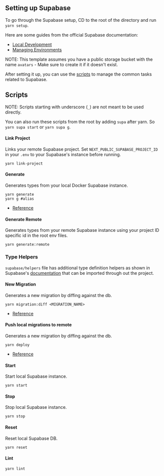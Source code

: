 ## Setting up Supabase

To go through the Supabase setup, CD to the root of the directory and run `yarn setup`.

Here are some guides from the official Supabase documentation:

- [Local Development](https://supabase.com/docs/guides/getting-started/local-development)
- [Managing Environments](https://supabase.com/docs/guides/cli/managing-environments)

NOTE: This template assumes you have a public storage bucket with the name `avatars` - Make sure to create it if it doesn't exist.

After setting it up, you can use the [scripts](#scripts) to manage the common tasks related to Supabase.

## Scripts

NOTE: Scripts starting with underscore (`_`) are not meant to be used directly.

You can also run these scripts from the root by adding `supa` after yarn. So `yarn supa start` or `yarn supa g`.

#### Link Project

Links your remote Supabase project. Set `NEXT_PUBLIC_SUPABASE_PROJECT_ID` in your `.env` to your Supabase's instance before running.

```shell
yarn link-project
```

#### Generate

Generates types from your local Docker Supabase instance.

```shell
yarn generate
yarn g #alias
```

- [Reference](https://supabase.com/docs/guides/api/rest/generating-types)

#### Generate Remote

Generates types from your remote Supabase instance using your project ID specific id in the root env files.

```shell
yarn generate:remote
```

### Type Helpers

`supabase/helpers` file has additional type definition helpers as shown in Supabase's [documentation](https://www.supabase.com/docs/reference/javascript/typescript-support) that can be imported through out the project.

#### New Migration

Generates a new migration by diffing against the db.

```shell
yarn migration:diff <MIGRATION_NAME>
```

- [Reference](https://supabase.com/docs/reference/cli/supabase-db-diff)

#### Push local migrations to remote

Generates a new migration by diffing against the db.

```shell
yarn deploy
```

- [Reference](https://supabase.com/docs/reference/cli/supabase-db-push)

#### Start

Start local Supabase instance.

```shell
yarn start
```

#### Stop

Stop local Supabase instance.

```shell
yarn stop
```

#### Reset

Reset local Supabase DB.

```shell
yarn reset
```

#### Lint

```shell
yarn lint
```
